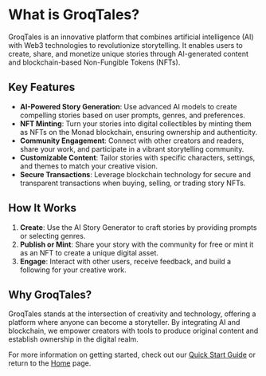 # What is GroqTales?

GroqTales is an innovative platform that combines artificial intelligence (AI) with Web3 technologies to revolutionize storytelling. It enables users to create, share, and monetize unique stories through AI-generated content and blockchain-based Non-Fungible Tokens (NFTs).

## Key Features

- **AI-Powered Story Generation**: Use advanced AI models to create compelling stories based on user prompts, genres, and preferences.
- **NFT Minting**: Turn your stories into digital collectibles by minting them as NFTs on the Monad blockchain, ensuring ownership and authenticity.
- **Community Engagement**: Connect with other creators and readers, share your work, and participate in a vibrant storytelling community.
- **Customizable Content**: Tailor stories with specific characters, settings, and themes to match your creative vision.
- **Secure Transactions**: Leverage blockchain technology for secure and transparent transactions when buying, selling, or trading story NFTs.

## How It Works

1. **Create**: Use the AI Story Generator to craft stories by providing prompts or selecting genres.
2. **Publish or Mint**: Share your story with the community for free or mint it as an NFT to create a unique digital asset.
3. **Engage**: Interact with other users, receive feedback, and build a following for your creative work.

## Why GroqTales?

GroqTales stands at the intersection of creativity and technology, offering a platform where anyone can become a storyteller. By integrating AI and blockchain, we empower creators with tools to produce original content and establish ownership in the digital realm.

For more information on getting started, check out our [Quick Start Guide](Quick-Start-Guide.md) or return to the [Home](../Home.md) page. 